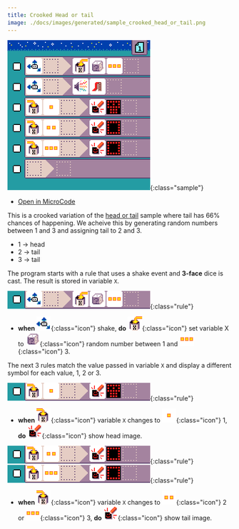 ```yaml
---
title: Crooked Head or tail
image: ./docs/images/generated/sample_crooked_head_or_tail.png
---
```


![Crooked Head or tail MicroCode program](../images/generated/sample_crooked_head_or_tail.png){:class="sample"}

-   [Open in MicroCode](/microcode/#H4sIAFu4UmMAA5WRzWrDMBCEX0lO3BYfenATkUqxJFopiZtb81fWVYzBAct9+q4kG9JDAzksq0Uz88Husefd/pzV28X6zKrmidkclL1gZ0MX2FtY/QgodQdvmj1uev6iVjTMJs5SVAyKGZdqxg8n7f71CeAHr0PWjn0Tp0rZfm7eLbNJVryivg86M+aPPqmDbxF9HymzpEV/YBhDk+WcOmF85U5cvw3t4pw3dzIebjBi5hx7yA8cX/cynMB9Xe9D6q8xa8j9wwp/S8zwOz6tBxZg9vSSlSVp8Z7aZx2nyXCHeMeojRpWb+2+ls1ukoICPhGQkqKijtXk+RchEkTREAIAAA==)

This is a crooked variation of the [head or tail](./head-or-tail) sample where tail has 66% chances
of happening. We acheive this by generating
random numbers between 1 and 3 and assigning tail to 2 and 3.

-   1 -> head
-   2 -> tail
-   3 -> tail

The program starts with a rule that uses
a shake event and **3-face** dice is cast. The result is stored in variable `X`.

![when shake, set variable X to random number up to 3](../images/generated/sample_crooked_head_or_tail_page_1_rule_1.png){:class="rule"}

-   **when** ![accelerometer](../images/generated/icon_S3.png){:class="icon"} shake, **do** ![set variable X](../images/generated/icon_A9A.png){:class="icon"} set variable X to ![dice](../images/generated/icon_M22.png){:class="icon"} random number between 1 and ![value 3](../images/generated/icon_M8.png){:class="icon"} 3.

The next 3 rules match the value passed in variable `X`
and display a different symbol for each value, 1, 2 or 3.

![when variable X changed to 1, show head](../images/generated/sample_crooked_head_or_tail_page_1_rule_3.png){:class="rule"}

-   **when** ![variable X changed](../images/generated/icon_S9A.png){:class="icon"} variable `X` changes to ![value 1](../images/generated/icon_M6.png){:class="icon"} 1, **do** ![screen](../images/generated/icon_A5.png){:class="icon"} show head image.

![when variable X changed to 2, show head](../images/generated/sample_crooked_head_or_tail_page_1_rule_4.png){:class="rule"}
![when variable X changed to 2, show tail](../images/generated/sample_crooked_head_or_tail_page_1_rule_5.png){:class="rule"}

-   **when** ![variable X changed](../images/generated/icon_S9A.png){:class="icon"} variable `X` changes to ![value 2](../images/generated/icon_M7.png){:class="icon"} 2 or ![value 3](../images/generated/icon_M8.png){:class="icon"} 3, **do** ![screen](../images/generated/icon_A5.png){:class="icon"} show tail image.

